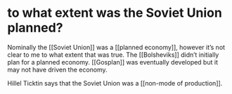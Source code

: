 # to what extent was the Soviet Union planned?

Nominally the [[Soviet Union]] was a [[planned economy]], however it&rsquo;s not clear to me to what extent that was true. The [[Bolsheviks]] didn&rsquo;t initially plan for a planned economy. [[Gosplan]] was eventually developed but it may not have driven the economy.

Hillel Ticktin says that the Soviet Union was a [[non-mode of production]].
